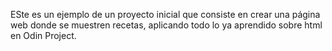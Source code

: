 ESte es un ejemplo de un proyecto inicial que consiste en crear una página web donde se muestren recetas, aplicando todo lo ya aprendido sobre html en Odin Project.